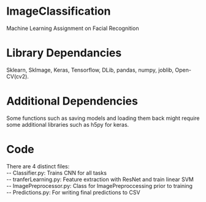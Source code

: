 # ImageClassification
Machine Learning Assignment on Facial Recognition

# Library Dependancies
Sklearn, SkImage, Keras, Tensorflow, DLib, pandas, numpy, joblib, Open-CV(cv2).

# Additional Dependencies
Some functions such as saving models and loading them back might require some additional libraries such as h5py for keras.

# Code
There are 4 distinct files:   
-- Classifier.py: Trains CNN for all tasks  
-- tranferLearning.py: Feature extraction with ResNet and train linear SVM   
-- ImagePreprocessor.py: Class for ImagePreproccessing prior to training   
-- Predictions.py: For writing final predictions to CSV   
